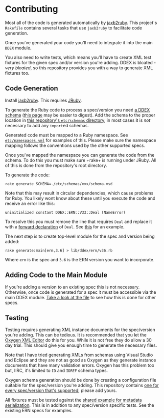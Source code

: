 # Contributing

Most all of the code is generated automatically by [jaxb2ruby](https://github.com/sshaw/jaxb2ruby).
This project's `Rakefile` contains several tasks that use `jaxb2ruby` to facilitate code generation.

Once you've generated your code you'll need to integrate it into the main `DDEX` module.

You also need to write tests, which means you'll have to create XML test fixtures for the given spec and/or version you're adding.
DDEX is bloated -<i>very bloated</i>, so this repository provides you with a way to generate XML fixtures too.

## Code Generation

Install [jaxb2ruby](https://github.com/sshaw/jaxb2ruby). This requires [JRuby](http://jruby.org).

To generate the Ruby code to process a spec/version you need [a DDEX schema](http://ddex.net/xml) ([this page](http://ddex.net/node/70) may be easier to digest).
Add the schema to the proper location in [this repository's `etc/schemas` directory](https://github.com/sshaw/ddex/tree/master/etc/schemas),
in most cases it is *not* necessary to add any <code>import</code>ed schemas.

Generated code must be mapped to a Ruby namespace. See [`etc/namespaces.yml`](https://github.com/sshaw/ddex/blob/master/etc/namespaces.yml) for examples of this.
Please make sure the namespace mapping follows the conventions used by the other supported specs.

Once you've mapped the namespace you can generate the code from the schema. To do this you must make sure +rake+ is running under JRuby.
All of this is done from the repository's root directory.

To generate the code:

    rake generate SCHEMA=./etc/schemas/xxx/schema.xsd

Note that this may result in circular dependencies, which cause problems for Ruby. You likely wont know about these until you
execute the code and receive an error like this:

    uninitialized constant DDEX::ERN::V33::Deal (NameError)

To resolve this you must remove the line that requires `Deal` and replace it with a [forward declaration](https://en.wikipedia.org/wiki/Forward_declaration)
of `Deal`. See [this](https://github.com/sshaw/ddex/blob/v0.0.1/lib/ddex/ern/v33/related_release_offer_set.rb#L14) for an example.

The next step is to create top-level module for the spec and version being added:

    rake generate:main[ern,3.6] > lib/ddex/ern/v36.rb

Where `ern` is the spec and `3.6` is the ERN version you want to incorporate.


## Adding Code to the Main Module

If you're adding a version to an existing spec this is not necessary. Otherwise, once code is generated for a spec it must be accessible
via the main DDEX module. [Take a look at the file](https://github.com/sshaw/ddex/tree/v0.0.1/lib/ddex.rb) to see how this is done for other specs.

## Testing

Testing requires generating XML instance documents for the spec/version you're adding. This can be tedious.
It is recommended that you let the [Oxygen XML Editor](http://www.oxygenxml.com/download.html) do this for you. While it is not free
they do allow a 30 day trial. This should give you enough time to generate the necessary files.

Note that I have tried generating XMLs from schemas using Visual Studio and Eclipse and they are not as good as Oxygen as
they generate instance documents that have many validation errors. Oxygen has this problem too but, IIRC, it's limited to `ID` and `IDREF`
schema types.

Oxygen schema generation should be done by creating a configuration file suitable for the spec/version you're adding.
This repository contains [one for every spec/version that's supported](https://github.com/sshaw/ddex/tree/v0.0.1/etc/oxygen/samples),
please add yours.

All fixtures must be tested against the [shared example for metadata serialization](https://github.com/sshaw/ddex/tree/v0.0.1/spec/ern/versions_spec.rb#L4).
This is in addition to any spec/version specific tests. See the existing ERN specs for examples.

